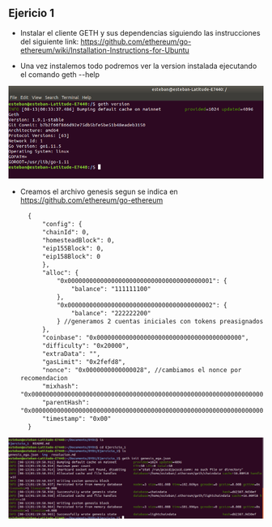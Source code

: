 ## Ejericio 1

- Instalar el cliente GETH y sus dependencias siguiendo las instrucciones del siguiente link:
https://github.com/ethereum/go-ethereum/wiki/Installation-Instructions-for-Ubuntu

- Una vez instalemos todo podremos ver la version instalada ejecutando el comando
geth --help

![geth version](https://github.com/egabete/DYD1/blob/master/Ejercicio_1/img/geth_version.png)

- Creamos el archivo genesis segun se indica en https://github.com/ethereum/go-ethereum

        {
            "config": {
            "chainId": 0,
            "homesteadBlock": 0,
            "eip155Block": 0,
            "eip158Block": 0
            },
            "alloc": {
                "0x0000000000000000000000000000000000000001": {
                    "balance": "111111100"
                },
                "0x0000000000000000000000000000000000000002": {
                    "balance": "222222200"
                } //generamos 2 cuentas iniciales con tokens preasignados
            },
            "coinbase": "0x0000000000000000000000000000000000000000",
            "difficulty": "0x20000",
            "extraData": "",
            "gasLimit": "0x2fefd8",
            "nonce": "0x0000000000000028", //cambiamos el nonce por recomendacion
            "mixhash": "0x0000000000000000000000000000000000000000000000000000000000000000",
            "parentHash": "0x0000000000000000000000000000000000000000000000000000000000000000",
            "timestamp": "0x00"
        }

![geth init](https://github.com/egabete/DYD1/blob/master/Ejercicio_1/img/geth_init.png)

